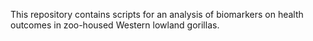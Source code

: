 This repository contains scripts for an analysis of biomarkers on health outcomes in zoo-housed Western lowland gorillas.  
